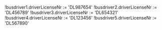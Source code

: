 !busdriver1.driverLicenseNr := 'DL987654'
!busdriver2.driverLicenseNr := 'DL456789'
!busdriver3.driverLicenseNr := 'DL654321'
!busdriver4.driverLicenseNr := 'DL123456'
!busdriver5.driverLicenseNr := 'DL567890'
